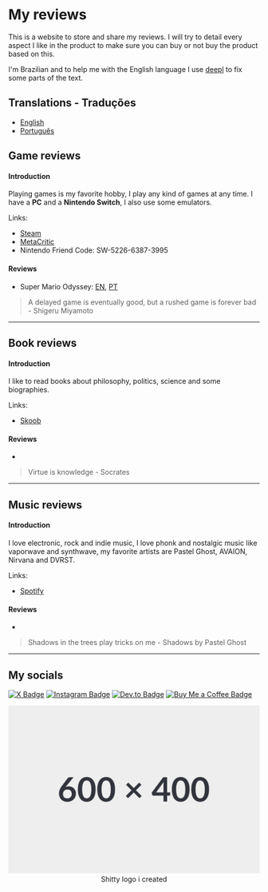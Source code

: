 # My reviews

This is a website to store and share my reviews. I will try to detail every aspect I like in the product to make sure you can buy or not buy the product based on this.

I'm Brazilian and to help me with the English language I use [deepl](https://www.deepl.com/en-US/write) to fix some parts of the text.

## Translations - Traduções

- [English](/en/README.md)
- [Português](/pt/README.md)

## Game reviews

#### Introduction
Playing games is my favorite hobby, I play any kind of games at any time. I have a **PC** and a **Nintendo Switch**, I also use some emulators.

Links:
- [Steam](https://steamcommunity.com/id/_bevilaqua/)
- [MetaCritic](https://www.metacritic.com/user/bevilaqua/)
- Nintendo Friend Code: SW-5226-6387-3995

#### Reviews

- Super Mario Odyssey: [EN](/en/games/super-mario-odyssey.md), [PT](/pt/games/super-mario-odyssey.md)

> A delayed game is eventually good, but a rushed game is forever bad - Shigeru Miyamoto
---

## Book reviews

#### Introduction
I like to read books about philosophy, politics, science and some biographies.

Links:
- [Skoob](https://www.skoob.com.br/usuario/10229036)

#### Reviews

-

> Virtue is knowledge - Socrates
---

## Music reviews

#### Introduction
I love electronic, rock and indie music, I love phonk and nostalgic music like vaporwave and synthwave, my favorite artists are Pastel Ghost, AVAION, Nirvana and DVRST.

Links:

- [Spotify](https://open.spotify.com/user/srbevilaqua)

#### Reviews

-

> Shadows in the trees play tricks on me - Shadows by Pastel Ghost
---

## My socials
[![X Badge](https://img.shields.io/badge/Twitter%20X-Profile-informational?style=flat&logo=X&logoColor=white&color=5B5B5B)](https://x.com/NoWayBevilaqua)
[![Instagram Badge](https://img.shields.io/badge/Instagram-Profile-informational?style=flat&logo=instagram&logoColor=white&color=5B5B5B)](https://www.instagram.com/bevilaquabruno/)
[![Dev.to Badge](https://img.shields.io/badge/Dev.to-Profile-informational?style=flat&logo=dev.to&logoColor=white&color=5B5B5B)](https://dev.to/bevilaquabruno)
[![Buy Me a Coffee Badge](https://img.shields.io/badge/Buy%20Me%20a%20Coffee-To%20Help%20My%20Studies-informational?style=flat&logo=buymeacoffee&logoColor=white&color=5B5B5B)](https://www.buymeacoffee.com/bevilaqua)

<p align="center">
  <img src="assets/readme/images/logo.svg" />
  <br />
  Shitty logo i created
</p>
